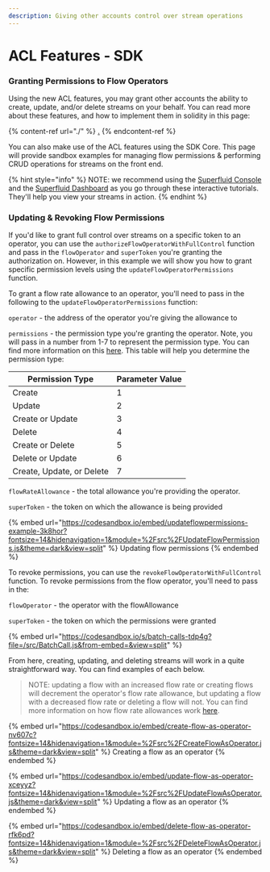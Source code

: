 ```yaml
---
description: Giving other accounts control over stream operations
---
```


# ACL Features - SDK

### Granting Permissions to Flow Operators

Using the new ACL features, you may grant other accounts the ability to create, update, and/or delete streams on your behalf. You can read more about these features, and how to implement them in solidity in this page:

{% content-ref url="./" %}
[.](./)
{% endcontent-ref %}

You can also make use of the ACL features using the SDK Core. This page will provide sandbox examples for managing flow permissions & performing CRUD operations for streams on the front end.

{% hint style="info" %}
NOTE: we recommend using the [Superfluid Console](https://console.superfluid.finance) and the [Superfluid Dashboard](https://app.superfluid.finance) as you go through these interactive tutorials. They'll help you view your streams in action.
{% endhint %}

### Updating & Revoking Flow Permissions

If you'd like to grant full control over streams on a specific token to an operator, you can use the `authorizeFlowOperatorWithFullControl` function and pass in the `flowOperator` and `superToken` you're granting the authorization on. However, in this example we will show you how to grant specific permission levels using the `updateFlowOperatorPermissions` function.

To grant a flow rate allowance to an operator, you'll need to pass in the following to the `updateFlowOperatorPermissions` function:

`operator` - the address of the operator you're giving the allowance to

`permissions` - the permission type you're granting the operator. Note, you will pass in a number from 1-7 to represent the permission type. You can find more information on this [here](./#permissions). This table will help you determine the permission type:

| Permission Type           | Parameter Value |
| ------------------------- | --------------- |
| Create                    | 1               |
| Update                    | 2               |
| Create or Update          | 3               |
| Delete                    | 4               |
| Create or Delete          | 5               |
| Delete or Update          | 6               |
| Create, Update, or Delete | 7               |

`flowRateAllowance` - the total allowance you're providing the operator.

`superToken` - the token on which the allowance is being provided

{% embed url="https://codesandbox.io/embed/updateflowpermissions-example-3k8hor?fontsize=14&hidenavigation=1&module=%2Fsrc%2FUpdateFlowPermissions.js&theme=dark&view=split" %}
Updating flow permissions
{% endembed %}

To revoke permissions, you can use the `revokeFlowOperatorWithFullControl` function. To revoke permissions from the flow operator, you'll need to pass in the:

`flowOperator` - the operator with the flowAllowance

`superToken` - the token on which the permissions were granted

{% embed url="https://codesandbox.io/s/batch-calls-tdp4g?file=/src/BatchCall.js&from-embed=&view=split" %}

From here, creating, updating, and deleting streams will work in a quite straightforward way. You can find examples of each below.

> NOTE: updating a flow with an increased flow rate or creating flows will decrement the operator's flow rate allowance, but updating a flow with a decreased flow rate or deleting a flow will not. You can find more information on how flow rate allowances work [here](./#flow-rate-allowance).

{% embed url="https://codesandbox.io/embed/create-flow-as-operator-nv607c?fontsize=14&hidenavigation=1&module=%2Fsrc%2FCreateFlowAsOperator.js&theme=dark&view=split" %}
Creating a flow as an operator
{% endembed %}

{% embed url="https://codesandbox.io/embed/update-flow-as-operator-xceyyz?fontsize=14&hidenavigation=1&module=%2Fsrc%2FUpdateFlowAsOperator.js&theme=dark&view=split" %}
Updating a flow as an operator
{% endembed %}

{% embed url="https://codesandbox.io/embed/delete-flow-as-operator-rfk6pd?fontsize=14&hidenavigation=1&module=%2Fsrc%2FDeleteFlowAsOperator.js&theme=dark&view=split" %}
Deleting a flow as an operator
{% endembed %}
